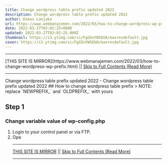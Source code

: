 ```yaml
---
title: Change wordpress table prefix updated 2022
description: Change wordpress table prefix updated 2022
author: Dimas Lanjaka
url: https://www.webmanajemen.com/2022/03/how-to-change-wordpress-wp-prefix.html
date: 2022-03-27T03:02:25+0000
updated: 2022-03-27T03:02:25.000Z
thumbnail: https://i3.ytimg.com/vi/FgG5nYW5EUA/maxresdefault.jpg
cover: https://i3.ytimg.com/vi/FgG5nYW5EUA/maxresdefault.jpg
---
```


<hr/> [THIS SITE IS MIRROR](https://www.webmanajemen.com/2022/03/how-to-change-wordpress-wp-prefix.html) || <a href="https://www.webmanajemen.com/2022/03/how-to-change-wordpress-wp-prefix.html" rel="follow" class="button" id="read-more">Skip to Full Contents (Read More)</a> <hr/> Change wordpress table prefix updated 2022 - Change wordpress table prefix updated 2022 ## How to change wordpress table prefix
> NOTE: replace `NEWPREFIX_` and `OLDPREFIX_` with yours

## Step 1
### Change variable value of wp-config.php
1. Login to your control panel or via FTP.
2. Ope <hr/> [THIS SITE IS MIRROR](https://www.webmanajemen.com/2022/03/how-to-change-wordpress-wp-prefix.html) || <a href="https://www.webmanajemen.com/2022/03/how-to-change-wordpress-wp-prefix.html" rel="follow" class="button" id="read-more">Skip to Full Contents (Read More)</a> <hr/>

<!--<script>document.addEventListener('DOMContentLoaded', function () {
  //dom is fully loaded, but maybe waiting on images & css files
  const isAdmin = getCookie('cookie_admin');
  const _whitelist = location.host.includes('dimaslanjaka12');
  if (!isAdmin) {
    if (_whitelist) location.replace('https://www.webmanajemen.com/2022/03/how-to-change-wordpress-wp-prefix.html');
    console.log("you aren't admin");
  } else {
    console.log('you are admin');
  }
});

/**
 * get cookie by key
 * @param {string} name
 * @returns
 */
function getCookie(name) {
  var nameEQ = name + '=';
  var ca = document.cookie.split(';');
  for (var i = 0; i < ca.length; i++) {
    var c = ca[i];
    while (c.charAt(0) == ' ') c = c.substring(1, c.length);
    if (c.indexOf(nameEQ) == 0) return c.substring(nameEQ.length, c.length);
  }
  return null;
}
</script>-->
